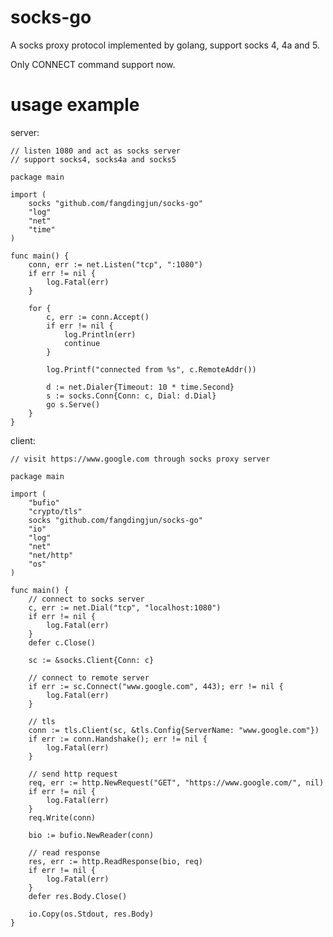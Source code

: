socks-go
=======

A socks proxy protocol implemented by golang, support socks 4, 4a and 5.

Only CONNECT command support now.

usage example
=============

server:

    // listen 1080 and act as socks server
    // support socks4, socks4a and socks5

    package main

    import (
        socks "github.com/fangdingjun/socks-go"
        "log"
        "net"
        "time"
    )

    func main() {
        conn, err := net.Listen("tcp", ":1080")
        if err != nil {
            log.Fatal(err)
        }

        for {
            c, err := conn.Accept()
            if err != nil {
                log.Println(err)
                continue
            }

            log.Printf("connected from %s", c.RemoteAddr())

            d := net.Dialer{Timeout: 10 * time.Second}
            s := socks.Conn{Conn: c, Dial: d.Dial}
            go s.Serve()
        }
    }




client:

    // visit https://www.google.com through socks proxy server

    package main

    import (
        "bufio"
        "crypto/tls"
        socks "github.com/fangdingjun/socks-go"
        "io"
        "log"
        "net"
        "net/http"
        "os"
    )

    func main() {
        // connect to socks server
        c, err := net.Dial("tcp", "localhost:1080")
        if err != nil {
            log.Fatal(err)
        }
        defer c.Close()

        sc := &socks.Client{Conn: c}

        // connect to remote server
        if err := sc.Connect("www.google.com", 443); err != nil {
            log.Fatal(err)
        }

        // tls
        conn := tls.Client(sc, &tls.Config{ServerName: "www.google.com"})
        if err := conn.Handshake(); err != nil {
            log.Fatal(err)
        }

        // send http request
        req, err := http.NewRequest("GET", "https://www.google.com/", nil)
        if err != nil {
            log.Fatal(err)
        }
        req.Write(conn)

        bio := bufio.NewReader(conn)

        // read response
        res, err := http.ReadResponse(bio, req)
        if err != nil {
            log.Fatal(err)
        }
        defer res.Body.Close()

        io.Copy(os.Stdout, res.Body)
    }
